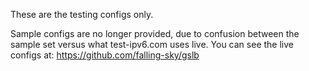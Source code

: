 These are the testing configs only.

Sample configs are no longer provided, due to confusion between the sample
set versus what test-ipv6.com uses live.  You can see the live configs at:
https://github.com/falling-sky/gslb

